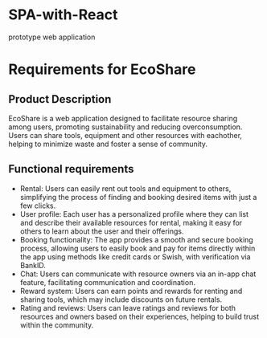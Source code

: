 # SPA-with-React
prototype web application

# Requirements for EcoShare
## Product Description
EcoShare is a web application designed to facilitate resource sharing among users, promoting sustainability and reducing overconsumption. Users can share tools, equipment and other resources with eachother, helping to minimize waste and foster a sense of community.

## Functional requirements
- Rental: Users can easily rent out tools and equipment to others, simplifying the process of finding and booking desired items with just a few clicks. 
- User profile: Each user has a personalized profile where they can list and describe their available resources for rental, making it easy for others to learn about the user and their offerings.
- Booking functionality: The app provides a smooth and secure booking process, allowing users to easily book and pay for items directly within the app using methods like credit cards or Swish, with verification via BankID. 
- Chat: Users can communicate with resource owners via an in-app chat feature, facilitating communication and coordination.
- Reward system: Users can earn points and rewards for renting and sharing tools, which may include discounts on future rentals. 
- Rating and reviews: Users can leave ratings and reviews for both resources and owners based on their experiences, helping to build trust within the community. 

